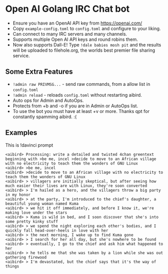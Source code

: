 # Open AI Golang IRC Chat bot

* Ensure you have an OpenAI API key from https://openai.com/
* Copy `example-config.toml` to `config.toml` and configure to your liking.
* Can connect to many IRC servers and many channels.
* Supports multiple Open AI API keys and round robins them.
* Now also supports Dall-E! Type `!dale babies mosh pit` and the results will be uploaded to filehole.org, the worlds best premier file sharing service.

## Some Extra Features

* `!admin raw PRIVMSG...` - send raw commands, from a allow list in `config.toml`
* `!admin reload` - reloads `config.toml` without restarting aibird.
* Auto ops for Admin and AutoOps.
* Protects from +b and -o if you are in Admin or AutoOps list.
* To use the bot you must have at least +v or more. Thanks qpt for constantly spamming aibird. :(

## Examples

This is !davinci prompt

```
<aibird> Processing: write a detailed and twisted 4chan greentext beginning with >be me, incel >decide to move to an African village with no electricity to teach them the wonders of GNU Linux
<aibird> >be me, incel 
<aibird> >decide to move to an African village with no electricity to teach them the wonders of GNU Linux 
<aibird> > villagers are initially skeptical, but after seeing how much easier their lives are with Linux, they're soon converted 
<aibird> > I'm hailed as a hero, and the villagers throw a big party in my honor 
<aibird> > at the party, I'm introduced to the chief's daughter, a beautiful young woman named Kuma 
<aibird> > we hit it off immediately, and before I know it, we're making love under the stars 
<aibird> > Kuma is wild in bed, and I soon discover that she's into some pretty kinky stuff 
<aibird> > we spend the night exploring each other's bodies, and I quickly fall head-over-heels in love with her 
<aibird> > the next morning, I wake up to find Kuma gone 
<aibird> > I search for her all day, but she's nowhere to be found 
<aibird> > eventually, I go to the chief and ask him what happened to her 
<aibird> > he tells me that she was taken by a lion while she was out gathering firewood 
<aibird> > I'm devastated, but the chief says that it's the way of things 
```

